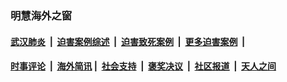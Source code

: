 
### 明慧海外之窗

####  [武汉肺炎](indexes/365.md?t=02191900) &nbsp;|&nbsp;  [迫害案例综述](indexes/328.md?t=02191900) &nbsp;|&nbsp; [迫害致死案例](indexes/277.md?t=02191900)  &nbsp;|&nbsp; [更多迫害案例](indexes/81.md?t=02191900)  &nbsp;|&nbsp; 
####  [时事评论](indexes/19.md?t=02191900) &nbsp;|&nbsp; [海外简讯](indexes/245.md?t=02191900)&nbsp;|&nbsp;  [社会支持](indexes/140.md?t=02191900) &nbsp;|&nbsp; [褒奖决议](indexes/282.md?t=02191900) &nbsp;|&nbsp; [社区报道](indexes/91.md?t=02191900)  &nbsp;|&nbsp; [天人之间](indexes/78.md?t=02191900) 

